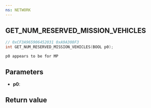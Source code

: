 ```yaml
---
ns: NETWORK
---
```

## GET_NUM_RESERVED_MISSION_VEHICLES

```c
// 0xCF3A965906452031 0xA9A308F3
int GET_NUM_RESERVED_MISSION_VEHICLES(BOOL p0);
```

```
p0 appears to be for MP  
```

## Parameters
* **p0**: 

## Return value
